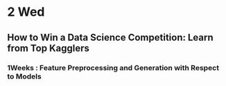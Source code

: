 # 2 Wed

## How to Win a Data Science Competition: Learn from Top Kagglers

### 1Weeks : Feature Preprocessing and Generation with Respect to Models

